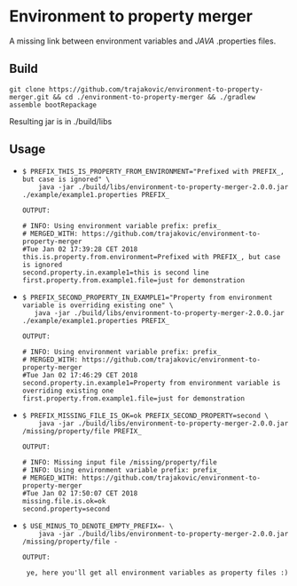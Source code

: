 # Environment to property merger

A missing link between environment variables and *JAVA* .properties files.

## Build

`git clone https://github.com/trajakovic/environment-to-property-merger.git && cd ./environment-to-property-merger && ./gradlew assemble bootRepackage`

Resulting jar is in ./build/libs

## Usage

  *  
     ```
     $ PREFIX_THIS_IS_PROPERTY_FROM_ENVIRONMENT="Prefixed with PREFIX_, but case is ignored" \
         java -jar ./build/libs/environment-to-property-merger-2.0.0.jar ./example/example1.properties PREFIX_
     ``` 
     ```
     OUTPUT:
     
     # INFO: Using environment variable prefix: prefix_
     # MERGED_WITH: https://github.com/trajakovic/environment-to-property-merger
     #Tue Jan 02 17:39:28 CET 2018
     this.is.property.from.environment=Prefixed with PREFIX_, but case is ignored
     second.property.in.example1=this is second line
     first.property.from.example1.file=just for demonstration
     ```
 *  
    ```
    $ PREFIX_SECOND_PROPERTY_IN_EXAMPLE1="Property from environment variable is overriding existing one" \
       java -jar ./build/libs/environment-to-property-merger-2.0.0.jar ./example/example1.properties PREFIX_
    ```
    ```
    OUTPUT:
    
    # INFO: Using environment variable prefix: prefix_
    # MERGED_WITH: https://github.com/trajakovic/environment-to-property-merger
    #Tue Jan 02 17:46:29 CET 2018
    second.property.in.example1=Property from environment variable is overriding existing one
    first.property.from.example1.file=just for demonstration
    ```
 * 
   ```
   $ PREFIX_MISSING_FILE_IS_OK=ok PREFIX_SECOND_PROPERTY=second \
       java -jar ./build/libs/environment-to-property-merger-2.0.0.jar /missing/property/file PREFIX_
   ``` 
   ```
   OUTPUT:
   
   # INFO: Missing input file /missing/property/file
   # INFO: Using environment variable prefix: prefix_
   # MERGED_WITH: https://github.com/trajakovic/environment-to-property-merger
   #Tue Jan 02 17:50:07 CET 2018
   missing.file.is.ok=ok
   second.property=second
   ```
 * 
   ```
   $ USE_MINUS_TO_DENOTE_EMPTY_PREFIX=- \
       java -jar ./build/libs/environment-to-property-merger-2.0.0.jar /missing/property/file -
   ``` 
   ```
   OUTPUT:
   
    ye, here you'll get all environment variables as property files :)
   ```
 

